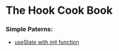 # The Hook Cook Book

### Simple Paterns:

- [useState with init function](https://codesandbox.io/s/92jlp74wzp)

